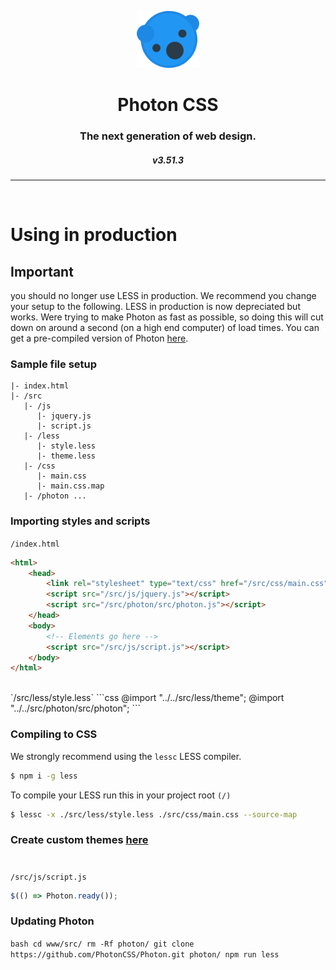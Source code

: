 <p align="center">
  <img src="/img/icon.png?raw=true" width="20%">
</p>
<h1 align="center">Photon CSS</h1>
<h3 align="center">The next generation of web design.</h3>
<h5 align="center" version>v3.51.3</h5>

<hr>
<br>

# Using in production

## Important
you should no longer use LESS in production. We recommend you change your setup to the following. LESS in production is now depreciated but works. Were trying to make Photon as fast as possible, so doing this will cut down on around a second (on a high end computer) of load times. You can get a pre-compiled version of Photon [here](https://photoncss.herokuapp.com/theme).

### Sample file setup
```
|- index.html
|- /src
   |- /js
      |- jquery.js
      |- script.js
   |- /less
      |- style.less
      |- theme.less
   |- /css
      |- main.css
      |- main.css.map
   |- /photon ...
```

### Importing styles and scripts

`/index.html`
```html
<html>
	<head>
		<link rel="stylesheet" type="text/css" href="/src/css/main.css" />
		<script src="/src/js/jquery.js"></script>
		<script src="/src/photon/src/photon.js"></script>
	</head>
	<body>
		<!-- Elements go here -->
		<script src="/src/js/script.js"></script>
	</body>
</html>
```
<br>
`/src/less/style.less`
```css
@import "../../src/less/theme";
@import "../../src/photon/src/photon";
```

### Compiling to CSS
We strongly recommend using the `lessc` LESS compiler.
```bash
$ npm i -g less
```

To compile your LESS run this in your project root `(/)`
```bash
$ lessc -x ./src/less/style.less ./src/css/main.css --source-map
```

### Create custom themes [here](https://photon-css.000webhostapp.com/theme)

#
`/src/js/script.js`
```javascript
$(() => Photon.ready());
```

### Updating Photon
`bash
cd www/src/
rm -Rf photon/
git clone https://github.com/PhotonCSS/Photon.git photon/
npm run less
`
